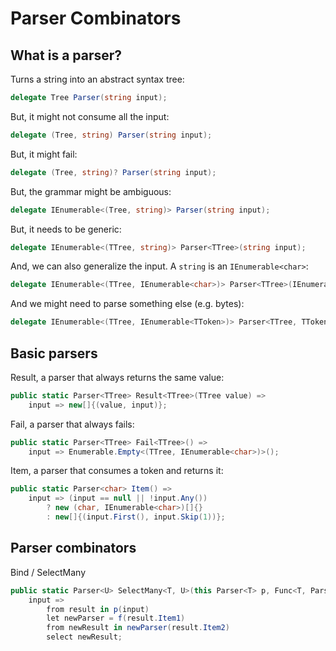 # Parser Combinators

## What is a parser?

Turns a string into an abstract syntax tree:

```cs
delegate Tree Parser(string input);
```

But, it might not consume all the input:

```cs
delegate (Tree, string) Parser(string input);
```

But, it might fail:

```cs
delegate (Tree, string)? Parser(string input);
```

But, the grammar might be ambiguous:

```cs
delegate IEnumerable<(Tree, string)> Parser(string input);
```

But, it needs to be generic:

```cs
delegate IEnumerable<(TTree, string)> Parser<TTree>(string input);
```

And, we can also generalize the input. A `string` is an `IEnumerable<char>`:

```cs
delegate IEnumerable<(TTree, IEnumerable<char>)> Parser<TTree>(IEnumerable<char> input);
```

And we might need to parse something else (e.g. bytes):

```cs
delegate IEnumerable<(TTree, IEnumerable<TToken>)> Parser<TTree, TToken>(IEnumerable<TToken> input);
```

## Basic parsers

Result, a parser that always returns the same value:

```cs
public static Parser<TTree> Result<TTree>(TTree value) =>
    input => new[]{(value, input)};
```

Fail, a parser that always fails:

```cs
public static Parser<TTree> Fail<TTree>() =>
    input => Enumerable.Empty<(TTree, IEnumerable<char>)>();
```

Item, a parser that consumes a token and returns it:

```cs
public static Parser<char> Item() =>
    input => (input == null || !input.Any())
        ? new (char, IEnumerable<char>)[]{}
        : new[]{(input.First(), input.Skip(1))};
```

## Parser combinators

Bind / SelectMany

```cs
public static Parser<U> SelectMany<T, U>(this Parser<T> p, Func<T, Parser<U>> f) =>
    input =>
        from result in p(input)
        let newParser = f(result.Item1)
        from newResult in newParser(result.Item2)
        select newResult;
```